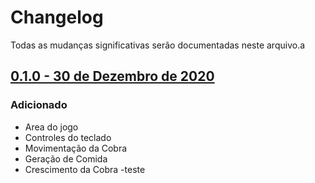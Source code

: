 # Changelog
Todas as mudanças significativas serão documentadas neste arquivo.a

## [0.1.0 - 30 de Dezembro de 2020](https://github.com/rodrigo4635/snake-game/releases/tag/v0.1.0)

### Adicionado
- Area do jogo
- Controles do teclado
- Movimentação da Cobra
- Geração de Comida
- Crescimento da Cobra
-teste